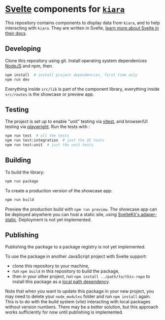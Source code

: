 # [Svelte](https://svelte.dev/) components for [`kiara`](https://dharpa.org/kiara.documentation)

This repository contains components to display data from `kiara`, and to help interacting with `kiara`. They are written in Svelte, [learn more about Svelte in their docs](https://svelte.dev/docs).

## Developing

Clone this repository using git. Install operating system dependenices [NodeJS](https://nodejs.org/) and npm, then.

```bash
npm install  # install project dependencies, first time only
npm run dev
```

Everything inside `src/lib` is part of the component library, everything inside `src/routes` is the showcase or preview app.

## Testing

The project is set up to enable "unit" testing via [vitest](https://vitest.dev/), and browser/UI testing via [playwright](https://playwright.dev/). Run the tests with :

```bash
npm run test  # all the tests
npm run test:integration  # just the UI tests
npm run test:unit  # just the unit tests
```

## Building

To build the library:

```bash
npm run package
```

To create a production version of the showcase app:

```bash
npm run build
```

Preview the production build with `npm run preview`. The showcase app can be deployed anywhere you can host a static site, using [SvelteKit's adaper-static](https://kit.svelte.dev/docs/adapter-static). Deployment is not yet implemented.

## Publishing

Publishing the package to a package registry is not yet implemented.

To use the package in another JavaScript project with Svelte support:

- clone this repository to your machine,
- run `npm build` in this repository to build the package,
- then in your other project, run `npm install ../path/to/this-repo` to install this package as a [local path dependency](https://docs.npmjs.com/cli/v6/configuring-npm/package-json#local-paths).

Note that when you want to update this package in your new project, you may need to delete your `node_modules` folder and run `npm install` again. This is to do with the build system (vite) interacting with local packages without version numbers. There may be a better solution, but this approach works sufficiently for now until publishing is implemented.
